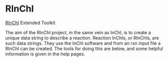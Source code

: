 # RInChI
[RInChI](http://www-rinchi.ch.cam.ac.uk/) Extended Toolkit

The aim of the RInChI project, in the same vein as InChI, is to create a unique data string to describe a reaction. Reaction InChIs, or RInChIs, are such data strings. They use the InChI software and from an rxn input file a RInChI can be created. The tools for doing this are below, and some helpful information is given in the help pages.
